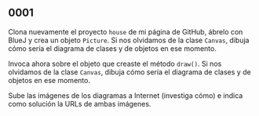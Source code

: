 ## 0001

Clona nuevamente el proyecto `house` de mi página de GitHub, ábrelo con BlueJ y crea un objeto `Picture`. Si nos olvidamos de la clase `Canvas`, dibuja cómo sería el diagrama de clases y de objetos en ese momento.

Invoca ahora sobre el objeto que creaste el método `draw()`. Si nos olvidamos de la clase `Canvas`, dibuja cómo sería el diagrama de clases y de objetos en ese momento.

Sube las imágenes de los diagramas a Internet (investiga cómo) e indica como solución la URLs de ambas imágenes. 
